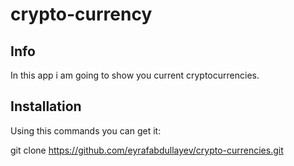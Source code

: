 # crypto-currency

## Info
In this app i am going to show you current cryptocurrencies.

## Installation

Using this commands you can get it:

git clone https://github.com/eyrafabdullayev/crypto-currencies.git
